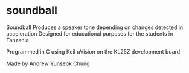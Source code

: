 # soundball

Soundball
Produces a speaker tone depending on changes detected in acceleration
Designed for educational purposes for the students in Tanzania

Programmed in C using Keil uVision on the KL25Z development board

Made by Andrew Yunseok Chung
